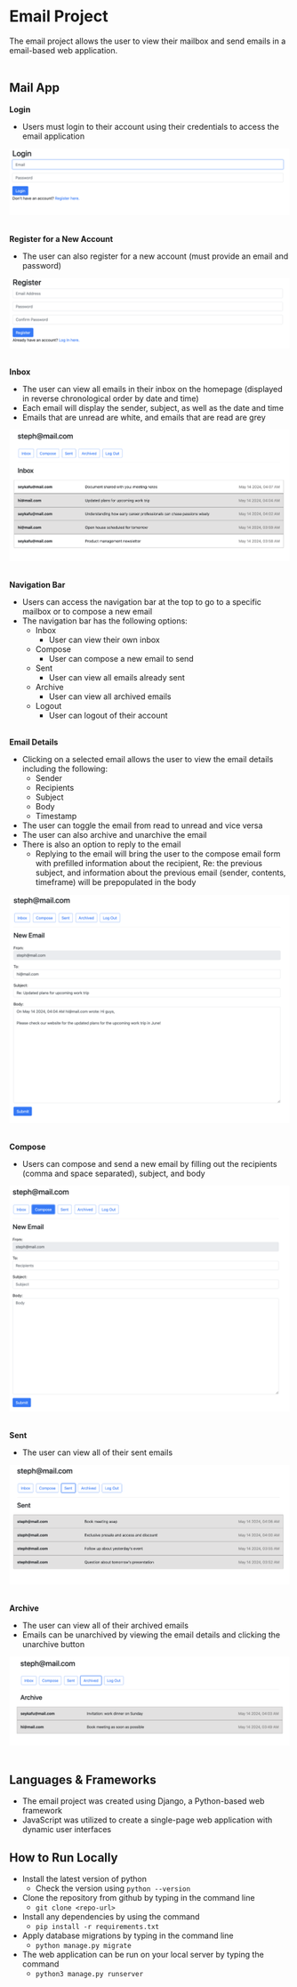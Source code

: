 # Email Project
The email project allows the user to view their mailbox and send emails in a email-based web application.
<br></br>

## Mail App
**Login** 
- Users must login to their account using their credentials to access the email application
&nbsp;

![Login](/mail/static/mail/images/login.png?raw=true "Login")
<br></br>

**Register for a New Account**
- The user can also register for a new account (must provide an email and password)
&nbsp;

![Register](/mail/static/mail/images/register.png?raw=true "Register")
<br></br>

**Inbox**
- The user can view all emails in their inbox on the homepage (displayed in reverse chronological order by date and time)
- Each email will display the sender, subject, as well as the date and time
- Emails that are unread are white, and emails that are read are grey
&nbsp;

![Inbox](/mail/static/mail/images/inbox.png?raw=true "Inbox")
<br></br>

**Navigation Bar**
- Users can access the navigation bar at the top to go to a specific mailbox or to compose a new email
- The navigation bar has the following options:
    - Inbox
      - User can view their own inbox
    - Compose
      - User can compose a new email to send
    - Sent
      - User can view all emails already sent
    - Archive
      - User can view all archived emails
    - Logout
      - User can logout of their account
<br></br>

**Email Details**
- Clicking on a selected email allows the user to view the email details including the following:
    - Sender
    - Recipients
    - Subject
    - Body
    - Timestamp
- The user can toggle the email from read to unread and vice versa 
- The user can also archive and unarchive the email
- There is also an option to reply to the email
    - Replying to the email will bring the user to the compose email form with prefilled information about the recipient, Re: the previous subject, and information about the previous email (sender, contents, timeframe) will be prepopulated in the body
&nbsp;

![Reply](/mail/static/mail/images/reply.png?raw=true "Reply")
<br></br>

**Compose**
- Users can compose and send a new email by filling out the recipients (comma and space separated), subject, and body
&nbsp;

![Compose](/mail/static/mail/images/compose.png?raw=true "Compose")
<br></br>

**Sent**
- The user can view all of their sent emails
&nbsp;

![Sent](/mail/static/mail/images/sent.png?raw=true "Sent")
<br></br>

**Archive**
- The user can view all of their archived emails
- Emails can be unarchived by viewing the email details and clicking the unarchive button
&nbsp;

![Archive](/mail/static/mail/images/archive.png?raw=true "Archive")
<br></br>


## Languages & Frameworks
- The email project was created using Django, a Python-based web framework
- JavaScript was utilized to create a single-page web application with dynamic user interfaces

## How to Run Locally
- Install the latest version of python
    - Check the version using ```python --version```
- Clone the repository from github by typing in the command line
    - ```git clone <repo-url>```
- Install any dependencies by using the command
    - ```pip install -r requirements.txt```
- Apply database migrations by typing in the command line
    - ```python manage.py migrate```
- The web application can be run on your local server by typing the command
    - ```python3 manage.py runserver```

